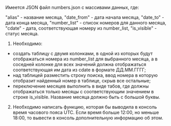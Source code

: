Имеется JSON файл numbers.json с массивами данных, где:
 
"alias" - название месяца,
"date_from" - дата начала месяца,
"date_to" - дата конца месяца,
"number_list" - список номеров для данного месяца,
"cdate" - дата, соответствующая номеру из number_list,
"is_visible" - статус месяца.
 
1. Необходимо:
- создать таблицу с двумя колонками, в одной из которых будут отображаться номера из number_list для выбранного месяца, а в соседней колонке для всех значений должна отображаться соответствующая им дата из cdate в формате ДД.ММ.ГГГГ;
- над таблицей разместить строку поиска, ввод номера в которую отобразит найденный номер в таблице, скрыв все остальные;
- переключение месяцев выполнить в виде табов, где должны отображаться только месяцы с соответствующим значением в строке is_visible. Название месяца должно быть с большой буквы.

2. Необходимо написать функцию, которая бы выводила в консоль время часового пояса UTC. Если время больше 12:00, но меньше 18:00, то вывести в консоль дополнительную информацию об этом.